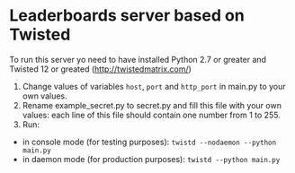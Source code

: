Leaderboards server based on Twisted
====================================

To run this server yo need to have installed Python 2.7 or greater and Twisted 12 or greated (http://twistedmatrix.com/)

1. Change values of variables `host`, `port` and `http_port` in main.py to your own values.
2. Rename example_secret.py to secret.py and fill this file with your own values: each line of this file should contain one number from 1 to 255.
3. Run:
  * in console mode (for testing purposes): `twistd --nodaemon --python main.py`
  * in daemon mode (for production purposes): `twistd --python main.py`
